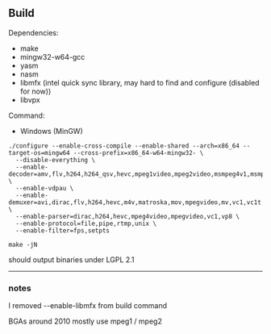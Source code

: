 ## Build

Dependencies: 
- make
- mingw32-w64-gcc
- yasm
- nasm
- libmfx (intel quick sync library, may hard to find and configure (disabled for now))
- libvpx

Command: 

- Windows (MinGW)
```
./configure --enable-cross-compile --enable-shared --arch=x86_64 --target-os=mingw64 --cross-prefix=x86_64-w64-mingw32- \
  --disable-everything \
  --enable-decoder=amv,flv,h264,h264_qsv,hevc,mpeg1video,mpeg2video,msmpeg4v1,msmpeg4v2,msmpeg4v3,vp8,vp9,webp,wmv1,wmv2,wmv3 \
  --enable-vdpau \
  --enable-demuxer=avi,dirac,flv,h264,hevc,m4v,matroska,mov,mpegvideo,mv,vc1,vc1t \
  --enable-parser=dirac,h264,hevc,mpeg4video,mpegvideo,vc1,vp8 \
  --enable-protocol=file,pipe,rtmp,unix \
  --enable-filter=fps,setpts

make -jN
```


should output binaries under LGPL 2.1

------

### notes

I removed --enable-libmfx from build command

BGAs around 2010 mostly use mpeg1 / mpeg2
